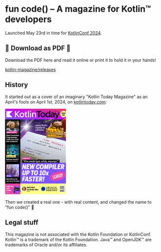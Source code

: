 # fun code() – A magazine for Kotlin™ developers

Launched May 23rd in time for [KotlinConf 2024](https://kotlinconf.com/).

## 🎉 Download as PDF 🎉

Download the PDF here and read it online or print it to hold it in your hands!

[kotlin-magazine/releases](https://github.com/kotlin-magazine/kotlin-magazine/releases)

## History

It started out as a cover of an imaginary "Kotlin Today Magazine" as an April's fools on April 1st, 2024, on [kotlintoday.com](https://kotlintoday.com/):

<img src="readme/kotlin_today_magazine_aprils_fools.webp" width="200" alt="Kotlin Today Magazine cover as an April's fools" />

Then we created a real one - with real content, and changed the name to "fun code()" 🤯

## Legal stuff

This magazine is not associated with the Kotlin Foundation or KotlinConf. Kotlin™ is a trademark of the Kotlin Foundation. Java™ and OpenJDK™ are trademarks of Oracle and/or its affiliates.
